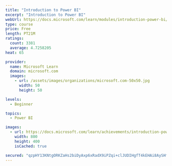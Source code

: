 ```yaml
---
title: "Introduction to Power BI"
excerpt: "Introduction to Power BI"
webUrl: https://docs.microsoft.com/learn/modules/introduction-power-bi/
type: course
price: Free
length: PT21M
ratings:
  count: 3381
  average: 4.7258205
heat: 65

provider:
  name: Microsoft Learn
  domain: microsoft.com
  images:
    - url: /assets/images/organizations/microsoft.com-50x50.jpg
      width: 50
      height: 50

levels:
  - Beginner

topics:
  - Power BI

images:
  - url: https://docs.microsoft.com/learn/achievements/introduction-power-bi-social.png
    width: 800
    height: 400
    isCached: true

secured: "qzpHY13KNtgORKZaHs2biDyAxp6xRadX9iPZqi+clJUDIHgfT4kEHAi8AySHfN4idlgxxc+Wyj2egifx5t4+eQ/aJ9yx7OwXSbksOt6M6GAyJZvRY1tHjZwbWI2KFRvTHDWp6dvgvPnxraaVVNqkyroemDQL3E2cFkDqE226sNxL+APi5nlfFA/mRanu93kNE9Ce39T9Vo7m7R1WpQjNUPB/UYT1wHFdvTISHpOa19izGjoWsgbX970bsmxJuQ+lbnAQ1IhHPhpw/3AC5kTisHwJFuNq5ICobYqoxpfRay80DVqnQK5zuQuhNRssBWUYsSgUL2T+FGKcsL9Mg4nt+mhxLoAH8r8c6v0hgKPMCxvFAgvGSShCQFDHPd+hEK3ctgpeJbTf7SzwOmHgSD2XVnYLsAuC/ZLjbk5Nk+/YjfI=;WFFoO3XNUOkCDvD35ouR5w=="
---
```


